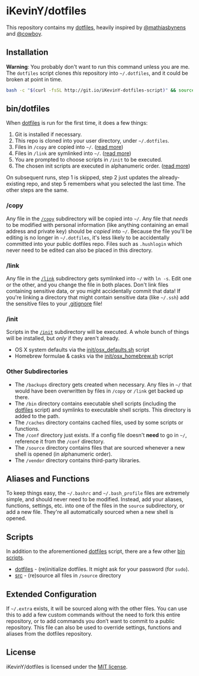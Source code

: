 # iKevinY/dotfiles

This repository contains my [dotfiles](http://dotfiles.github.io), heavily inspired by [@mathiasbynens](https://github.com/mathiasbynens/dotfiles) and [@cowboy](https://github.com/cowboy/dotfiles).

## Installation

**Warning**: You probably don't want to run this command unless you are me. The `dotfiles` script clones *this* repository into `~/.dotfiles`, and it could be broken at point in time.

```bash
bash -c "$(curl -fsSL http://git.io/iKevinY-dotfiles-script)" && source ~/.bashrc
```


## bin/dotfiles

When [dotfiles](bin/dotfiles) is run for the first time, it does a few things:

1. Git is installed if necessary.
2. This repo is cloned into your user directory, under `~/.dotfiles`.
3. Files in `/copy` are copied into `~/`. ([read more](#copy))
4. Files in `/link` are symlinked into `~/`. ([read more](#link))
5. You are prompted to choose scripts in `/init` to be executed.
6. The chosen init scripts are executed in alphanumeric order. ([read more](#init))

On subsequent runs, step 1 is skipped, step 2 just updates the already-existing repo, and step 5 remembers what you selected the last time. The other steps are the same.

### /copy
Any file in the [`/copy`](/copy) subdirectory will be copied into `~/`. Any file that _needs_ to be modified with personal information (like anything containing an email address and private key) should be _copied_ into `~/`. Because the file you'll be editing is no longer in `~/.dotfiles`, it's less likely to be accidentally committed into your public dotfiles repo. Files such as `.hushlogin` which never need to be edited can also be placed in this directory.

### /link
Any file in the [`/link`](/link) subdirectory gets symlinked into `~/` with `ln -s`. Edit one or the other, and you change the file in both places. Don't link files containing sensitive data, or you might accidentally commit that data! If you're linking a directory that might contain sensitive data (like `~/.ssh`) add the sensitive files to your [.gitignore](.gitignore) file!

### /init
Scripts in the [`/init`](/init) subdirectory will be executed. A whole bunch of things will be installed, but _only_ if they aren't already.

* OS X system defaults via the [init/osx_defaults.sh](init/osx_defaults.sh) script
* Homebrew formulae & casks via the [init/osx_homebrew.sh](init/osx_homebrew.sh) script

### Other Subdirectories

* The `/backups` directory gets created when necessary. Any files in `~/` that would have been overwritten by files in `/copy` or `/link` get backed up there.
* The `/bin` directory contains executable shell scripts (including the [dotfiles](bin/dotfiles) script) and symlinks to executable shell scripts. This directory is added to the path.
* The `/caches` directory contains cached files, used by some scripts or functions.
* The `/conf` directory just exists. If a config file doesn't **need** to go in `~/`, reference it from the `/conf` directory.
* The `/source` directory contains files that are sourced whenever a new shell is opened (in alphanumeric order).
* The `/vendor` directory contains third-party libraries.


## Aliases and Functions
To keep things easy, the `~/.bashrc` and `~/.bash_profile` files are extremely simple, and should never need to be modified. Instead, add your aliases, functions, settings, etc. into one of the files in the `source` subdirectory, or add a new file. They're all automatically sourced when a new shell is opened.


## Scripts
In addition to the aforementioned [dotfiles](bin/dotfiles) script, there are a few other [bin scripts](bin).

* [dotfiles](bin/dotfiles) - (re)initialize dotfiles. It might ask for your password (for `sudo`).
* [src](link/.bashrc#L8-18) - (re)source all files in `/source` directory


## Extended Configuration

If `~/.extra` exists, it will be sourced along with the other files. You can use this to add a few custom commands without the need to fork this entire repository, or to add commands you don’t want to commit to a public repository. This file can also be used to override settings, functions and aliases from the dotfiles repository.


## License

iKevinY/dotfiles is licensed under the [MIT license](LICENSE).
